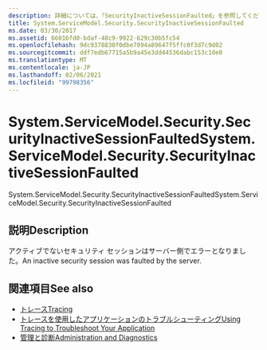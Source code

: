 ```yaml
---
description: 詳細については、「SecurityInactiveSessionFaulted」を参照してください。
title: System.ServiceModel.Security.SecurityInactiveSessionFaulted
ms.date: 03/30/2017
ms.assetid: 66016fd0-bdaf-48c9-9922-629c30b5fc54
ms.openlocfilehash: 9dc9378830f0dbe7094a89647f5ffc0f3d7c9d02
ms.sourcegitcommit: ddf7edb67715a5b9a45e3dd44536dabc153c1de0
ms.translationtype: MT
ms.contentlocale: ja-JP
ms.lasthandoff: 02/06/2021
ms.locfileid: "99798356"
---
```

# <a name="systemservicemodelsecuritysecurityinactivesessionfaulted"></a><span data-ttu-id="4061a-103">System.ServiceModel.Security.SecurityInactiveSessionFaulted</span><span class="sxs-lookup"><span data-stu-id="4061a-103">System.ServiceModel.Security.SecurityInactiveSessionFaulted</span></span>

<span data-ttu-id="4061a-104">System.ServiceModel.Security.SecurityInactiveSessionFaulted</span><span class="sxs-lookup"><span data-stu-id="4061a-104">System.ServiceModel.Security.SecurityInactiveSessionFaulted</span></span>  
  
## <a name="description"></a><span data-ttu-id="4061a-105">説明</span><span class="sxs-lookup"><span data-stu-id="4061a-105">Description</span></span>  

 <span data-ttu-id="4061a-106">アクティブでないセキュリティ セッションはサーバー側でエラーとなりました。</span><span class="sxs-lookup"><span data-stu-id="4061a-106">An inactive security session was faulted by the server.</span></span>  
  
## <a name="see-also"></a><span data-ttu-id="4061a-107">関連項目</span><span class="sxs-lookup"><span data-stu-id="4061a-107">See also</span></span>

- [<span data-ttu-id="4061a-108">トレース</span><span class="sxs-lookup"><span data-stu-id="4061a-108">Tracing</span></span>](index.md)
- [<span data-ttu-id="4061a-109">トレースを使用したアプリケーションのトラブルシューティング</span><span class="sxs-lookup"><span data-stu-id="4061a-109">Using Tracing to Troubleshoot Your Application</span></span>](using-tracing-to-troubleshoot-your-application.md)
- [<span data-ttu-id="4061a-110">管理と診断</span><span class="sxs-lookup"><span data-stu-id="4061a-110">Administration and Diagnostics</span></span>](../index.md)
